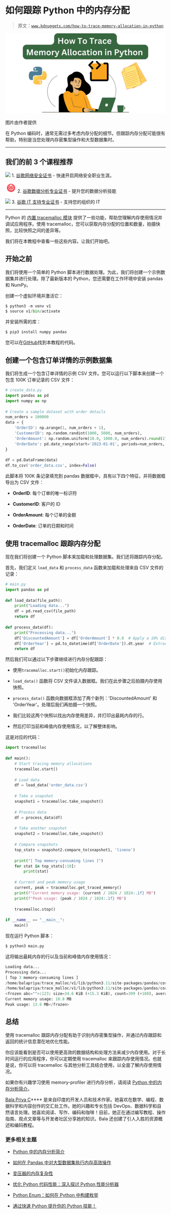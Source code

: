 # 如何跟踪 Python 中的内存分配

> 原文：[`www.kdnuggets.com/how-to-trace-memory-allocation-in-python`](https://www.kdnuggets.com/how-to-trace-memory-allocation-in-python)

![如何跟踪 Python 中的内存分配](img/481bb88f07de623188f862389f04cc66.png)

图片由作者提供

在 Python 编码时，通常无需过多考虑内存分配的细节。但跟踪内存分配可能很有帮助，特别是当您处理内存密集型操作和大型数据集时。

* * *

## 我们的前 3 个课程推荐

![](img/0244c01ba9267c002ef39d4907e0b8fb.png) 1\. [谷歌网络安全证书](https://www.kdnuggets.com/google-cybersecurity) - 快速开启网络安全职业生涯。

![](img/e225c49c3c91745821c8c0368bf04711.png) 2\. [谷歌数据分析专业证书](https://www.kdnuggets.com/google-data-analytics) - 提升您的数据分析技能

![](img/0244c01ba9267c002ef39d4907e0b8fb.png) 3\. [谷歌 IT 支持专业证书](https://www.kdnuggets.com/google-itsupport) - 支持您的组织的 IT

* * *

Python 的 [内置 tracemalloc 模块](https://docs.python.org/3/library/tracemalloc.html) 提供了一些功能，帮助您理解内存使用情况并调试应用程序。使用 tracemalloc，您可以获取内存分配的位置和数量，拍摄快照，比较快照之间的差异等。

我们将在本教程中查看一些这些内容。让我们开始吧。

## 开始之前

我们将使用一个简单的 Python 脚本进行数据处理。为此，我们将创建一个示例数据集并进行处理。除了最新版本的 Python，您还需要在工作环境中安装 pandas 和 NumPy。

创建一个虚拟环境并激活它：

```py
$ python3 -m venv v1
$ source v1/bin/activate
```

并安装所需的库：

```py
$ pip3 install numpy pandas
```

您可以在[GitHub](https://github.com/balapriyac/python-basics/tree/main/tracemalloc-tutorial)找到本教程的代码。

## 创建一个包含订单详情的示例数据集

我们将生成一个包含订单详情的示例 CSV 文件。您可以运行以下脚本来创建一个包含 100K 订单记录的 CSV 文件：

```py
# create_data.py
import pandas as pd
import numpy as np

# Create a sample dataset with order details
num_orders = 100000
data = {
	'OrderID': np.arange(1, num_orders + 1),
	'CustomerID': np.random.randint(1000, 5000, num_orders),
	'OrderAmount': np.random.uniform(10.0, 1000.0, num_orders).round(2),
	'OrderDate': pd.date_range(start='2023-01-01', periods=num_orders, freq='min')
}

df = pd.DataFrame(data)
df.to_csv('order_data.csv', index=False)
```

此脚本将 100K 条记录填充到 pandas 数据框中，具有以下四个特征，并将数据框导出为 CSV 文件：

+   **OrderID**: 每个订单的唯一标识符

+   **CustomerID**: 客户的 ID

+   **OrderAmount**: 每个订单的金额

+   **OrderDate**: 订单的日期和时间

## 使用 tracemalloc 跟踪内存分配

现在我们将创建一个 Python 脚本来加载和处理数据集。我们还将跟踪内存分配。

首先，我们定义 `load_data` 和 `process_data` 函数来加载和处理来自 CSV 文件的记录：

```py
# main.py
import pandas as pd

def load_data(file_path):
    print("Loading data...")
    df = pd.read_csv(file_path)
    return df

def process_data(df):
    print("Processing data...")
    df['DiscountedAmount'] = df['OrderAmount'] * 0.9  # Apply a 10% discount
    df['OrderYear'] = pd.to_datetime(df['OrderDate']).dt.year  # Extract the order year
    return df
```

然后我们可以通过以下步骤继续进行内存分配跟踪：

+   使用`tracemalloc.start()`初始化内存跟踪。

+   `load_data()` 函数将 CSV 文件读入数据框。我们在此步骤之后拍摄内存使用快照。

+   `process_data()` 函数向数据框添加了两个新列：'DiscountedAmount' 和 'OrderYear'。处理后我们再拍摄一个快照。

+   我们比较这两个快照以找出内存使用差异，并打印出最耗内存的行。

+   然后打印当前和峰值内存使用情况，以了解整体影响。

这是对应的代码：

```py
import tracemalloc

def main():
    # Start tracing memory allocations
    tracemalloc.start()

    # Load data
    df = load_data('order_data.csv')

    # Take a snapshot
    snapshot1 = tracemalloc.take_snapshot()

    # Process data
    df = process_data(df)

    # Take another snapshot
    snapshot2 = tracemalloc.take_snapshot()

    # Compare snapshots
    top_stats = snapshot2.compare_to(snapshot1, 'lineno')

    print("[ Top memory-consuming lines ]")
    for stat in top_stats[:10]:
        print(stat)

    # Current and peak memory usage
    current, peak = tracemalloc.get_traced_memory()
    print(f"Current memory usage: {current / 1024 / 1024:.1f} MB")
    print(f"Peak usage: {peak / 1024 / 1024:.1f} MB")

    tracemalloc.stop()

if __name__ == "__main__":
    main()
```

现在运行 Python 脚本：

```py
$ python3 main.py
```

这将输出最耗内存的行以及当前和峰值内存使用情况：

```py
Loading data...
Processing data...
[ Top 3 memory-consuming lines ]
/home/balapriya/trace_malloc/v1/lib/python3.11/site-packages/pandas/core/frame.py:12683: size=1172 KiB (+1172 KiB), count=4 (+4), average=293 KiB
/home/balapriya/trace_malloc/v1/lib/python3.11/site-packages/pandas/core/arrays/datetimelike.py:2354: size=781 KiB (+781 KiB), count=3 (+3), average=260 KiB
<frozen abc="">:123: size=34.6 KiB (+15.3 KiB), count=399 (+180), average=89 B
Current memory usage: 10.8 MB
Peak usage: 13.6 MB</frozen>
```

## 总结

使用 tracemalloc 跟踪内存分配有助于识别内存密集型操作，并通过内存跟踪和返回的统计信息潜在地优化性能。

你应该能看到是否可以使用更高效的数据结构和处理方法来减少内存使用。对于长时间运行的应用程序，你可以定期使用 tracemalloc 来跟踪内存使用情况。也就是说，你可以将 tracemalloc 与其他分析工具结合使用，以全面了解内存使用情况。

如果你有兴趣学习使用 memory-profiler 进行内存分析，请阅读 [Python 中的内存分析简介](https://www.kdnuggets.com/introduction-to-memory-profiling-in-python)。

**[](https://twitter.com/balawc27)**[Bala Priya C](https://www.kdnuggets.com/wp-content/uploads/bala-priya-author-image-update-230821.jpg)**** 是来自印度的开发人员和技术作家。她喜欢在数学、编程、数据科学和内容创作的交汇处工作。她的兴趣和专长包括 DevOps、数据科学和自然语言处理。她喜欢阅读、写作、编码和咖啡！目前，她正在通过编写教程、操作指南、观点文章等与开发者社区分享她的知识。Bala 还创建了引人入胜的资源概述和编码教程。

### 更多相关主题

+   [Python 中的内存分析简介](https://www.kdnuggets.com/introduction-to-memory-profiling-in-python)

+   [如何在 Pandas 中对大型数据集执行内存高效操作](https://www.kdnuggets.com/how-to-perform-memory-efficient-operations-on-large-datasets-with-pandas)

+   [变压器的内存复杂性](https://www.kdnuggets.com/2022/12/memory-complexity-transformers.html)

+   [优化 Python 代码性能：深入探讨 Python 性能分析器](https://www.kdnuggets.com/2023/02/optimizing-python-code-performance-deep-dive-python-profilers.html)

+   [Python Enum：如何在 Python 中构建枚举](https://www.kdnuggets.com/python-enum-how-to-build-enumerations-in-python)

+   [通过快速 Python 提升你的 Python 技能！](https://www.kdnuggets.com/2022/06/manning-step-python-game-fast-python-data-science.html)
